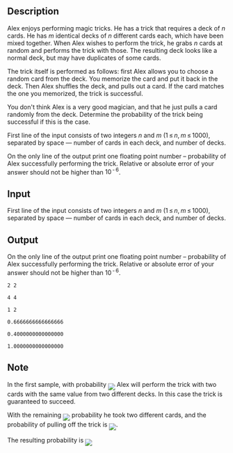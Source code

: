## Description

<div><p>Alex enjoys performing magic tricks. He has a trick that requires a deck of <span class="tex-span"><i>n</i></span> cards. He has <span class="tex-span"><i>m</i></span> identical decks of <span class="tex-span"><i>n</i></span> different cards each, which have been mixed together. When Alex wishes to perform the trick, he grabs <span class="tex-span"><i>n</i></span> cards at random and performs the trick with those. The resulting deck looks like a normal deck, but may have duplicates of some cards.</p><p>The trick itself is performed as follows: first Alex allows you to choose a random card from the deck. You memorize the card and put it back in the deck. Then Alex shuffles the deck, and pulls out a card. If the card matches the one you memorized, the trick is successful.</p><p>You don't think Alex is a very good magician, and that he just pulls a card randomly from the deck. Determine the probability of the trick being successful if this is the case.</p></div><div class="input-specification"><p>First line of the input consists of two integers <span class="tex-span"><i>n</i></span> and <span class="tex-span"><i>m</i></span> (<span class="tex-span">1 ≤ <i>n</i>, <i>m</i> ≤ 1000</span>), separated by space — number of cards in each deck, and number of decks.</p></div><div class="output-specification"><p>On the only line of the output print one floating point number – probability of Alex successfully performing the trick. Relative or absolute error of your answer should not be higher than <span class="tex-span">10<sup class="upper-index"> - 6</sup></span>.</p></div>

## Input

<p>First line of the input consists of two integers <span class="tex-span"><i>n</i></span> and <span class="tex-span"><i>m</i></span> (<span class="tex-span">1 ≤ <i>n</i>, <i>m</i> ≤ 1000</span>), separated by space — number of cards in each deck, and number of decks.</p>

## Output

<p>On the only line of the output print one floating point number – probability of Alex successfully performing the trick. Relative or absolute error of your answer should not be higher than <span class="tex-span">10<sup class="upper-index"> - 6</sup></span>.</p>





```input1
2 2

```




```input2
4 4

```




```input3
1 2

```




```output1
0.6666666666666666

```




```output2
0.4000000000000000

```




```output3
1.0000000000000000

```



## Note

<p>In the first sample, with probability <img align="middle" class="tex-formula" src="file://JzRjq5eW.png" style="max-width: 100.0%;max-height: 100.0%;"> Alex will perform the trick with two cards with the same value from two different decks. In this case the trick is guaranteed to succeed.</p><p>With the remaining <img align="middle" class="tex-formula" src="file://ZRPiF4MX.png" style="max-width: 100.0%;max-height: 100.0%;"> probability he took two different cards, and the probability of pulling off the trick is <img align="middle" class="tex-formula" src="file://XRjhmGr7.png" style="max-width: 100.0%;max-height: 100.0%;">.</p><p>The resulting probability is <img align="middle" class="tex-formula" src="file://TcboBpdH.png" style="max-width: 100.0%;max-height: 100.0%;"></p>

